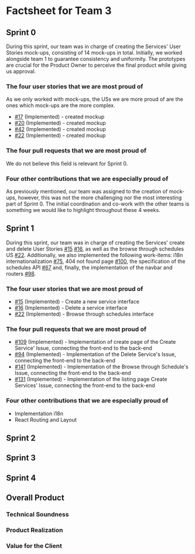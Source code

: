 # Factsheet for Team 3

## Sprint 0

During this sprint, our team was in charge of creating the Services' User Stories mock-ups, consisting of 14 mock-ups in total. Initially, we worked alongside team 1 to guarantee consistency and uniformity.
The prototypes are crucial for the Product Owner to perceive the final product while giving us approval.

### The four user stories that we are most proud of

As we only worked with mock-ups, the USs we are more proud of are the ones which mock-ups are the more complex.

-   [#17](https://github.com/FEUP-MEIC-DS-2022-1MEIC03/shift_planner_project/issues/17) (Implemented) - created mockup
-   [#20](https://github.com/FEUP-MEIC-DS-2022-1MEIC03/shift_planner_project/issues/20) (Implemented) - created mockup
-   [#42](https://github.com/FEUP-MEIC-DS-2022-1MEIC03/shift_planner_project/issues/42) (Implemented) - created mockup
-   [#22](https://github.com/FEUP-MEIC-DS-2022-1MEIC03/shift_planner_project/issues/22) (Implemented) - created mockup

### The four pull requests that we are most proud of

We do not believe this field is relevant for Sprint 0.

### Four other contributions that we are especially proud of

As previously mentioned, our team was assigned to the creation of mock-ups, however, this was not the more challenging nor the most interesting part of Sprint 0. The initial coordination and co-work with the other teams is something we would like to highlight throughout these 4 weeks.

## Sprint 1

During this sprint, our team was in charge of creating the Services' create and delete User Stories [#15](https://github.com/FEUP-MEIC-DS-2022-1MEIC03/shift_planner_project/issues/15) [#16](https://github.com/FEUP-MEIC-DS-2022-1MEIC03/shift_planner_project/issues/16), as well as the browse through schedules US [#22](https://github.com/FEUP-MEIC-DS-2022-1MEIC03/shift_planner_project/issues/22). Additionally, we also implemented the following work-items: i18n internationalization [#75](https://github.com/FEUP-MEIC-DS-2022-1MEIC03/shift_planner_project/issues/75), 404 not found page [#100](https://github.com/FEUP-MEIC-DS-2022-1MEIC03/shift_planner_project/issues/100), the specification of the schedules API [#67](https://github.com/FEUP-MEIC-DS-2022-1MEIC03/shift_planner_project/issues/67) and, finally, the implementation of the navbar and routers [#98](https://github.com/FEUP-MEIC-DS-2022-1MEIC03/shift_planner_project/issues/98).

### The four user stories that we are most proud of

-   [#15](https://github.com/FEUP-MEIC-DS-2022-1MEIC03/shift_planner_project/issues/15) (Implemented) - Create a new service interface
-   [#16](https://github.com/FEUP-MEIC-DS-2022-1MEIC03/shift_planner_project/issues/16) (Implemented) - Delete a service interface
-   [#22](https://github.com/FEUP-MEIC-DS-2022-1MEIC03/shift_planner_project/issues/22) (Implemented) - Browse through schedules interface

### The four pull requests that we are most proud of

-   [#109](https://github.com/FEUP-MEIC-DS-2022-1MEIC03/shift_planner_project/pull/109) (Implemented) - Implementation of create page of the Create Service' Issue, connecting the front-end to the back-end
-   [#94](https://github.com/FEUP-MEIC-DS-2022-1MEIC03/shift_planner_project/pull/94) (Implemented) - Implementation of the Delete Service's Issue, connecting the front-end to the back-end
-   [#141](https://github.com/FEUP-MEIC-DS-2022-1MEIC03/shift_planner_project/pull/141) (Implemented) - Implementation of the Browse through Schedule's Issue, connecting the front-end to the back-end
-   [#131](https://github.com/FEUP-MEIC-DS-2022-1MEIC03/shift_planner_project/pull/131) (Implemented) - Implementation of the listing page Create Services' Issue, connecting the front-end to the back-end

### Four other contributions that we are especially proud of

-   Implementation i18n
-   React Routing and Layout

## Sprint 2

## Sprint 3

## Sprint 4

## Overall Product

### Technical Soundness

### Product Realization

### Value for the Client
